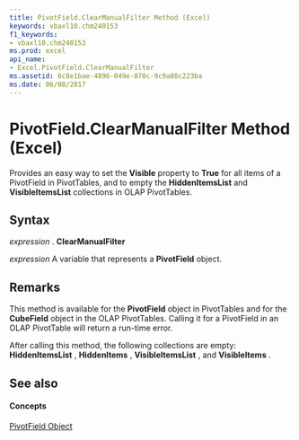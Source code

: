 ```yaml
---
title: PivotField.ClearManualFilter Method (Excel)
keywords: vbaxl10.chm240153
f1_keywords:
- vbaxl10.chm240153
ms.prod: excel
api_name:
- Excel.PivotField.ClearManualFilter
ms.assetid: 6c8e1bae-4896-049e-070c-9c9a08c223ba
ms.date: 06/08/2017
---
```



# PivotField.ClearManualFilter Method (Excel)

Provides an easy way to set the  **Visible** property to **True** for all items of a PivotField in PivotTables, and to empty the **HiddenItemsList** and **VisibleItemsList** collections in OLAP PivotTables.


## Syntax

 _expression_ . **ClearManualFilter**

 _expression_ A variable that represents a **PivotField** object.


## Remarks

This method is available for the  **PivotField** object in PivotTables and for the **CubeField** object in the OLAP PivotTables. Calling it for a PivotField in an OLAP PivotTable will return a run-time error.

After calling this method, the following collections are empty:  **HiddenItemsList** , **HiddenItems** , **VisibleItemsList** , and **VisibleItems** .


## See also


#### Concepts


[PivotField Object](Excel.PivotField.md)

